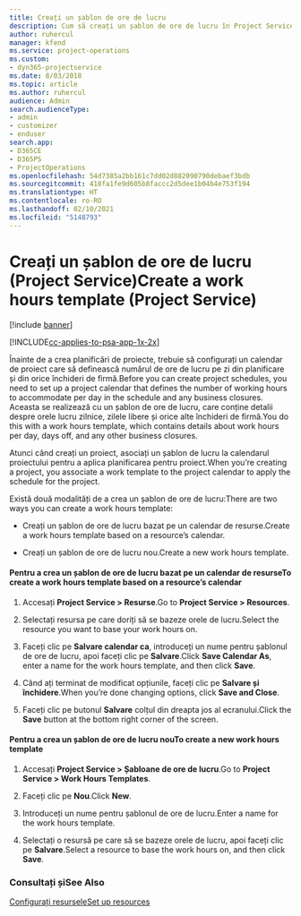 ```yaml
---
title: Creați un șablon de ore de lucru
description: Cum să creați un șablon de ore de lucru în Project Service
author: ruhercul
manager: kfend
ms.service: project-operations
ms.custom:
- dyn365-projectservice
ms.date: 8/03/2018
ms.topic: article
ms.author: ruhercul
audience: Admin
search.audienceType:
- admin
- customizer
- enduser
search.app:
- D365CE
- D365PS
- ProjectOperations
ms.openlocfilehash: 54d7385a2bb161c7dd02d882090790debaef3bdb
ms.sourcegitcommit: 418fa1fe9d605b8faccc2d5dee1b04b4e753f194
ms.translationtype: HT
ms.contentlocale: ro-RO
ms.lasthandoff: 02/10/2021
ms.locfileid: "5148793"
---
```

# <a name="create-a-work-hours-template-project-service"></a><span data-ttu-id="ebc40-103">Creați un șablon de ore de lucru (Project Service)</span><span class="sxs-lookup"><span data-stu-id="ebc40-103">Create a work hours template (Project Service)</span></span>

[!include [banner](../includes/psa-now-project-operations.md)]

[!INCLUDE[cc-applies-to-psa-app-1x-2x](../includes/cc-applies-to-psa-app-1x-2x.md)]

<span data-ttu-id="ebc40-104">Înainte de a crea planificări de proiecte, trebuie să configurați un calendar de proiect care să definească numărul de ore de lucru pe zi din planificare și din orice închideri de firmă.</span><span class="sxs-lookup"><span data-stu-id="ebc40-104">Before you can create project schedules, you need to set up a project calendar that defines the number of working hours to accommodate per day in the schedule and any business closures.</span></span> <span data-ttu-id="ebc40-105">Aceasta se realizează cu un șablon de ore de lucru, care conține detalii despre orele lucru zilnice, zilele libere și orice alte închideri de firmă.</span><span class="sxs-lookup"><span data-stu-id="ebc40-105">You do this with a work hours template, which contains details about work hours per day, days off, and any other business closures.</span></span>  
  
 <span data-ttu-id="ebc40-106">Atunci când creați un proiect, asociați un șablon de lucru la calendarul proiectului pentru a aplica planificarea pentru proiect.</span><span class="sxs-lookup"><span data-stu-id="ebc40-106">When you’re creating a project, you associate a work template to the project calendar to apply the schedule for the project.</span></span>  
  
 <span data-ttu-id="ebc40-107">Există două modalități de a crea un șablon de ore de lucru:</span><span class="sxs-lookup"><span data-stu-id="ebc40-107">There are two ways you can create a work hours template:</span></span>  
  
-   <span data-ttu-id="ebc40-108">Creați un șablon de ore de lucru bazat pe un calendar de resurse.</span><span class="sxs-lookup"><span data-stu-id="ebc40-108">Create a work hours template based on a resource’s calendar.</span></span>  
  
-   <span data-ttu-id="ebc40-109">Creați un șablon de ore de lucru nou.</span><span class="sxs-lookup"><span data-stu-id="ebc40-109">Create a new work hours template.</span></span>  
  
#### <a name="to-create-a-work-hours-template-based-on-a-resources-calendar"></a><span data-ttu-id="ebc40-110">Pentru a crea un șablon de ore de lucru bazat pe un calendar de resurse</span><span class="sxs-lookup"><span data-stu-id="ebc40-110">To create a work hours template based on a resource’s calendar</span></span>  
  
1.  <span data-ttu-id="ebc40-111">Accesați **Project Service > Resurse**.</span><span class="sxs-lookup"><span data-stu-id="ebc40-111">Go to **Project Service > Resources**.</span></span>  
  
2.  <span data-ttu-id="ebc40-112">Selectați resursa pe care doriți să se bazeze orele de lucru.</span><span class="sxs-lookup"><span data-stu-id="ebc40-112">Select the resource you want to base your work hours on.</span></span>  
  
3.  <span data-ttu-id="ebc40-113">Faceți clic pe **Salvare calendar ca**, introduceți un nume pentru șablonul de ore de lucru, apoi faceți clic pe **Salvare**.</span><span class="sxs-lookup"><span data-stu-id="ebc40-113">Click **Save Calendar As**, enter a name for the work hours template, and then click **Save**.</span></span>  
  
4.  <span data-ttu-id="ebc40-114">Când ați terminat de modificat opțiunile, faceți clic pe **Salvare și închidere**.</span><span class="sxs-lookup"><span data-stu-id="ebc40-114">When you’re done changing options, click **Save and Close**.</span></span>  
  
5.  <span data-ttu-id="ebc40-115">Faceți clic pe butonul **Salvare** colțul din dreapta jos al ecranului.</span><span class="sxs-lookup"><span data-stu-id="ebc40-115">Click the **Save** button at the bottom right corner of the screen.</span></span>  
  
#### <a name="to-create-a-new-work-hours-template"></a><span data-ttu-id="ebc40-116">Pentru a crea un șablon de ore de lucru nou</span><span class="sxs-lookup"><span data-stu-id="ebc40-116">To create a new work hours template</span></span>  
  
1.  <span data-ttu-id="ebc40-117">Accesați **Project Service > Șabloane de ore de lucru**.</span><span class="sxs-lookup"><span data-stu-id="ebc40-117">Go to **Project Service > Work Hours Templates**.</span></span>  
  
2.  <span data-ttu-id="ebc40-118">Faceți clic pe **Nou**.</span><span class="sxs-lookup"><span data-stu-id="ebc40-118">Click **New**.</span></span>  
  
3.  <span data-ttu-id="ebc40-119">Introduceți un nume pentru șablonul de ore de lucru.</span><span class="sxs-lookup"><span data-stu-id="ebc40-119">Enter a name for the work hours template.</span></span>  
  
4.  <span data-ttu-id="ebc40-120">Selectați o resursă pe care să se bazeze orele de lucru, apoi faceți clic pe **Salvare**.</span><span class="sxs-lookup"><span data-stu-id="ebc40-120">Select a resource to base the work hours on, and then click **Save**.</span></span>  
  
### <a name="see-also"></a><span data-ttu-id="ebc40-121">Consultați și</span><span class="sxs-lookup"><span data-stu-id="ebc40-121">See Also</span></span>  
 [<span data-ttu-id="ebc40-122">Configurați resursele</span><span class="sxs-lookup"><span data-stu-id="ebc40-122">Set up resources</span></span>](../psa/set-up-resources.md)
